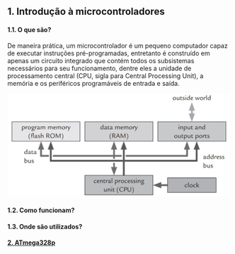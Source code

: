 ## 1. Introdução à microcontroladores

#### 1.1. O que são?

De maneira prática, um microcontrolador é um pequeno computador capaz de executar instruções pré-programadas, entretanto é construído em apenas um circuito integrado que contém todos os subsistemas necessários para seu  funcionamento, dentre eles a unidade de processamento central (CPU, sigla para Central Processing Unit), a memória e os periféricos programáveis de entrada e saída.

<div align="center">
    <img src="Figuras/componentes-microcontrolador.png" width="500" />
</div>

#### 1.2. Como funcionam?



#### 1.3. Onde são utilizados?


#### [2. ATmega328p](atmega328p.md)